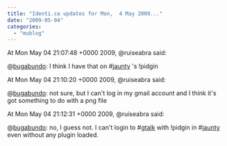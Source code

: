 ```yaml
---
title: "Identi.ca updates for Mon,  4 May 2009..."
date: "2009-05-04"
categories: 
  - "mublog"
---
```


At Mon May 04 21:07:48 +0000 2009, @ruiseabra said:

@[bugabundo](http://identi.ca/bugabundo): I think I have that on #[jaunty](http://identi.ca/tag/jaunty) 's !pidgin

At Mon May 04 21:10:20 +0000 2009, @ruiseabra said:

@[bugabundo](http://identi.ca/bugabundo): not sure, but I can't log in my gmail account and I think it's got something to do with a png file

At Mon May 04 21:12:31 +0000 2009, @ruiseabra said:

@[bugabundo](http://identi.ca/bugabundo): no, I guess not. I can't login to #[gtalk](http://identi.ca/tag/gtalk) with !pidgin in #[jaunty](http://identi.ca/tag/jaunty) even without any plugin loaded.
